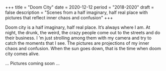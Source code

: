 +++
title = "Doom City"
date = 2020-12-12
period = "2018-2020"
draft = false
description = "Scenes from a half imaginary, half real place with pictures that reflect inner chaos and confusion"
+++

Doom city is a half imaginary, half real place. It’s always where I am. At night, the drunk, the weird, the crazy people come out to the streets and do their business. I ’m just strolling among them with my camera and try to catch the moments that I see. The pictures are projections of my inner chaos and confusion. When the sun goes down, that is the time when doom city comes alive.

... Pictures coming soon ...

